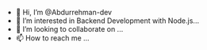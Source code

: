 - 👋 Hi, I’m @Abdurrehman-dev
- 👀 I’m interested in Backend Development with Node.js...
- 💞️ I’m looking to collaborate on ...
- 📫 How to reach me ...

<!---
Abdurrehman-dev/Abdurrehman-dev is a ✨ special ✨ repository because its `README.md` (this file) appears on your GitHub profile.
You can click the Preview link to take a look at your changes.
--->
